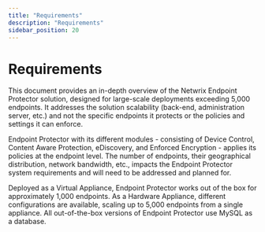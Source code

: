 ```yaml
---
title: "Requirements"
description: "Requirements"
sidebar_position: 20
---
```


# Requirements

This document provides an in-depth overview of the Netwrix Endpoint Protector solution, designed for
large-scale deployments exceeding 5,000 endpoints. It addresses the solution scalability (back-end,
administration server, etc.) and not the specific endpoints it protects or the policies and settings
it can enforce.

Endpoint Protector with its different modules - consisting of Device Control, Content Aware
Protection, eDiscovery, and Enforced Encryption - applies its policies at the endpoint level. The
number of endpoints, their geographical distribution, network bandwidth, etc., impacts the Endpoint
Protector system requirements and will need to be addressed and planned for.

Deployed as a Virtual Appliance, Endpoint Protector works out of the box for approximately 1,000
endpoints. As a Hardware Appliance, different configurations are available, scaling up to 5,000
endpoints from a single appliance. All out-of-the-box versions of Endpoint Protector use MySQL as a
database.
